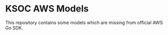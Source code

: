 # KSOC AWS Models

This repository contains some models which are missing from official AWS Go SDK.
